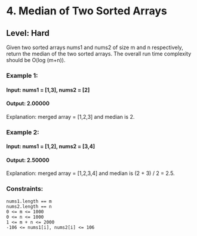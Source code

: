 # 4. Median of Two Sorted Arrays

## Level: Hard


Given two sorted arrays nums1 and nums2 of size m and n respectively, return the median of the two sorted arrays.
The overall run time complexity should be O(log (m+n)).
 

### Example 1:

#### Input: nums1 = [1,3], nums2 = [2]
#### Output: 2.00000
Explanation: merged array = [1,2,3] and median is 2.


### Example 2:

#### Input: nums1 = [1,2], nums2 = [3,4]
#### Output: 2.50000
Explanation: merged array = [1,2,3,4] and median is (2 + 3) / 2 = 2.5.
 

### Constraints:

```JS
nums1.length == m
nums2.length == n
0 <= m <= 1000
0 <= n <= 1000
1 <= m + n <= 2000
-106 <= nums1[i], nums2[i] <= 106
```